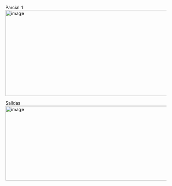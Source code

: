 Parcial 1
<img width="657" height="270" alt="image" src="https://github.com/user-attachments/assets/e3a7d0c8-786c-4c82-b53f-9345dcc77656" />

Salidas
<img width="933" height="235" alt="image" src="https://github.com/user-attachments/assets/2d0b8a77-a8c9-41d2-8d0b-2f471b665cd8" />
